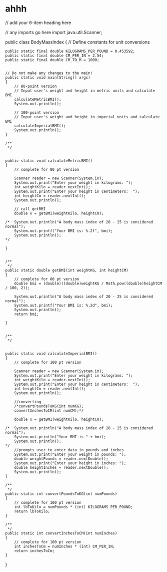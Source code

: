 # ahhh
// add your 6-item heading here 

// any imports go here
import java.util.Scanner;

public class BodyMassIndex 
{
	// Define constants for unit conversions
	
	public static final double KILOGRAMS_PER_POUND = 0.453592;
	public static final double CM_PER_IN = 2.54;
	public static final double CM_TO_M = 1000;
	
	
	// Do not make any changes to the main!
	public static void main(String[] args) 
	{
		// 80-point version
		// Input user's weight and height in metric units and calculate BMI
		calculateMetricBMI();
		System.out.println();
		
		// 100-point version
		// Input user's weight and height in imperial units and calculate BMI
		calculateImperialBMI();
		System.out.println();
	}
	
	/** 
	 */
	 
	
	public static void calculateMetricBMI()
	{
		// complete for 80 pt version
		
		Scanner reader = new Scanner(System.in);
		System.out.print("Enter your weight in kilograms: ");
		int weightKilo = reader.nextInt();
		System.out.print("Enter your height in centimeters:  ");
		int heightCm = reader.nextInt();
		System.out.println();
		
		// call getBMI
		double x = getBMI(weightKilo, heightCm);
		
	/*	System.out.println("A body mass index of 20 - 25 is considered normal");
		System.out.printf("Your BMI is: %.2f", bmi);
		System.out.println();
	*/
		
	} 
		
	
	/** 
	 */ 
	public static double getBMI(int weightKG, int heightCM)
	{
		// complete for 80 pt version
		double bmi = (double)((double)weightKG / Math.pow((double)heightCM / 100, 2));
		
		System.out.println("A body mass index of 20 - 25 is considered normal");
		System.out.printf("Your BMI is: %.2d", bmi);
		System.out.println();
		return bmi;
	
	}
	
	
	/** 
	 */


	public static void calculateImperialBMI()
	{
		// complete for 100 pt version
		
		Scanner reader = new Scanner(System.in);
		System.out.print("Enter your weight in kilograms: ");
		int weightKilo = reader.nextInt();
		System.out.print("Enter your height in centimeters:  ");
		int heightCm = reader.nextInt();
		System.out.println();
		
		//converting
		/*convertPoundsToKG(int numKG);
		convertInchesToCM(int numCM);*/
			
		double x = getBMI(weightKilo, heightCm);	
			
	/*	System.out.println("A body mass index of 20 - 25 is considered normal");
		System.out.println("Your BMI is " + bmi);
		System.out.println();
	*/	
		//prompts user to enter data in pounds and inches
		System.out.print("Enter your weight in pounds: ");
		double weightPounds = reader.nextDouble();
		System.out.print("Enter your height in inches: ");
		double heightInches = reader.nextDouble();
		System.out.println();
	}
	
	/** 
	 */
	public static int convertPoundsToKG(int numPounds)
	{
		// complete for 100 pt version
		int lbToKilo = numPounds * (int) KILOGRAMS_PER_POUND;
		return lbToKilo;
	}
	
	/** 
	 */
	public static int convertInchesToCM(int numInches)
	{
		// complete for 100 pt version
		int inchesToCm = numInches * (int) CM_PER_IN;
		return inchesToCm;
	}
}
